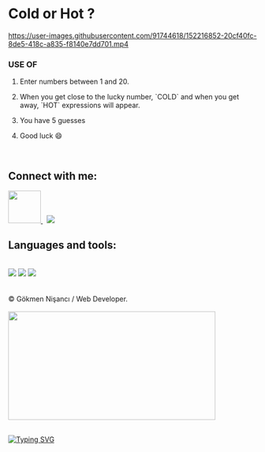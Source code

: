 # Cold or Hot ? 

https://user-images.githubusercontent.com/91744618/152216852-20cf40fc-8de5-418c-a835-f8140e7dd701.mp4

<div id="useApp">
 
  <h3>USE OF </h3> 
 
   <ol>
    <li> <p>Enter numbers between 1 and 20.</p> </li>
  <li> <p>   When you get close to the lucky number, `COLD` and when you get away, `HOT` expressions will appear.</p> </li>
  <li> <p> You have 5 guesses </p></li>
  <li><p> Good luck &#128516 </p></li>
         
  </ol>
 
</div><br>

<div id="contact">
 
<h2> Connect with me: </h2>
 
  <a href="https://linkedin.com/in/nisancigokmen"><img src="https://i.ya-webdesign.com/images/linkedin-logo-png-for-gmail-3.png" width="66x"> </a>  &nbsp;
   <a href="https://mail.google.com/mail/u/0/?fs=1&tf=cm&source=mailto&to=nisancigokmen@gmail.com"><img src="https://img.icons8.com/ios-glyphs/60/000000/new-post.png"/> </a> 
 
 </div>
 
 <div id="tools">
 <h2> Languages and tools:  </h2><br>
 
 <img src="https://camo.githubusercontent.com/d63d473e728e20a286d22bb2226a7bf45a2b9ac6c72c59c0e61e9730bfe4168c/68747470733a2f2f696d672e736869656c64732e696f2f62616467652f48544d4c352d4533344632363f7374796c653d666f722d7468652d6261646765266c6f676f3d68746d6c35266c6f676f436f6c6f723d7768697465">

 <img src="https://camo.githubusercontent.com/5ed492db9c79ad5990eda7dc80923377f0e7096b18a4d1e9b86c8987dc0e5aa5/68747470733a2f2f696d672e736869656c64732e696f2f62616467652f637373332532302d2532333135373242362e7376673f267374796c653d666f722d7468652d6261646765266c6f676f3d63737333266c6f676f436f6c6f723d7768697465">
 
 <img src="https://camo.githubusercontent.com/62d37abe760867620e0baea1066303719d630a82936837ba7bff6b0c754e3c9f/68747470733a2f2f696d672e736869656c64732e696f2f62616467652f6a6176617363726970742532302d2532333332333333302e7376673f267374796c653d666f722d7468652d6261646765266c6f676f3d6a617661736372697074266c6f676f436f6c6f723d253233463744463145">
 
 </div>
 
<br>
  
</div><br>
&copy; Gökmen Nişancı / Web Developer. <br><br>

<img src= "https://media3.giphy.com/media/lE6MQFHe6NREA/giphy.gif?cid=ecf05e474mo02103doc0mr60mco6dh030ly01czw3x9f7wah&rid=giphy.gif&ct=g" width="420" height ="220px">
  <br> <br>

[![Typing SVG](https://readme-typing-svg.herokuapp.com?color=%23FFFFFF&size=22&lines=Thanks+for+visiting)](https://git.io/typing-svg)
